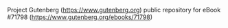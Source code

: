 Project Gutenberg (https://www.gutenberg.org) public repository
for eBook #71798 (https://www.gutenberg.org/ebooks/71798)
